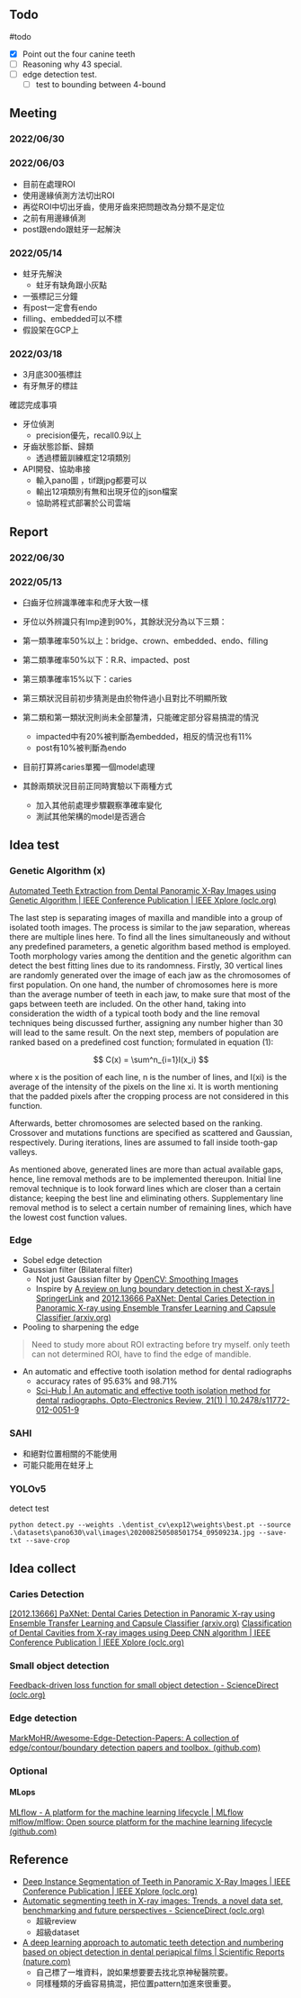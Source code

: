 ## Todo
#todo 
- [x] Point out the four canine teeth
- [ ] Reasoning why 43 special. 
- [ ] edge detection test.
	- [ ] test to bounding between 4-bound

## Meeting
### 2022/06/30
### 2022/06/03
- 目前在處理ROI
- 使用邊緣偵測方法切出ROI
- 再從ROI中切出牙齒，使用牙齒來把問題改為分類不是定位
- 之前有用邊緣偵測
- post跟endo跟蛀牙一起解決
### 2022/05/14
- 蛀牙先解決
	- 蛀牙有缺角跟小灰點
- 一張標記三分鐘
- 有post一定會有endo
- filling、embedded可以不標
- 假設架在GCP上
### 2022/03/18
- 3月底300張標註
- 有牙無牙的標註

確認完成事項
- 牙位偵測
	- precision優先，recall0.9以上
- 牙齒狀態診斷、歸類
	- 透過標籤訓練框定12項類別
- API開發、協助串接
	- 輸入pano圖 ，tif跟jpg都要可以
	- 輸出12項類別有無和出現牙位的json檔案
	- 協助將程式部署於公司雲端

## Report
### 2022/06/30
### 2022/05/13
- 臼齒牙位辨識準確率和虎牙大致一樣
- 牙位以外辨識只有lmp達到90%，其餘狀況分為以下三類：
- 第一類準確率50%以上：bridge、crown、embedded、endo、filling
- 第二類準確率50%以下：R.R、impacted、post
- 第三類準確率15%以下：caries

- 第三類狀況目前初步猜測是由於物件過小且對比不明顯所致
- 第二類和第一類狀況則尚未全部釐清，只能確定部分容易搞混的情況
	- impacted中有20%被判斷為embedded，相反的情況也有11%
	- post有10%被判斷為endo

- 目前打算將caries單獨一個model處理
- 其餘兩類狀況目前正同時實驗以下兩種方式
	- 加入其他前處理步驟觀察準確率變化
	- 測試其他架構的model是否適合

## Idea test
### Genetic Algorithm (x)
[Automated Teeth Extraction from Dental Panoramic X-Ray Images using Genetic Algorithm | IEEE Conference Publication | IEEE Xplore (oclc.org)](https://ieeexplore-ieee-org.nutc.idm.oclc.org/document/9180937)

The last step is separating images of maxilla and mandible into a group of isolated tooth images. The process is similar to the jaw separation, whereas there are multiple lines here. To find all the lines simultaneously and without any predefined parameters, a genetic algorithm based method is employed. Tooth morphology varies among the dentition and the genetic algorithm can detect the best fitting lines due to its randomness. Firstly, 30 vertical lines are randomly generated over the image of each jaw as the chromosomes of first population. On one hand, the number of chromosomes here is more than the average number of teeth in each jaw, to make sure that most of the gaps between teeth are included. On the other hand, taking into consideration the width of a typical tooth body and the line removal techniques being discussed further, assigning any number higher than 30 will lead to the same result. On the next step, members of population are ranked based on a predefined cost function; formulated in equation (1):

$$
C(x) = \sum^n_{i=1}I(x_i)
$$

where x is the position of each line, n is the number of lines, and I(xi) is the average of the intensity of the pixels on the line xi. It is worth mentioning that the padded pixels after the cropping process are not considered in this function.

Afterwards, better chromosomes are selected based on the ranking. Crossover and mutations functions are specified as scattered and Gaussian, respectively. During iterations, lines are assumed to fall inside tooth-gap valleys.

As mentioned above, generated lines are more than actual available gaps, hence, line removal methods are to be implemented thereupon. Initial line removal technique is to look forward lines which are closer than a certain distance; keeping the best line and eliminating others. Supplementary line removal method is to select a certain number of remaining lines, which have the lowest cost function values.

### Edge
- Sobel edge detection
- Gaussian filter (Bilateral filter)
	- Not just Gaussian filter by [OpenCV: Smoothing Images](https://docs.opencv.org/4.x/d4/d13/tutorial_py_filtering.html)
	- Inspire by [A review on lung boundary detection in chest X-rays | SpringerLink](https://link.springer.com/article/10.1007/s11548-019-01917-1) and [2012.13666 PaXNet: Dental Caries Detection in Panoramic X-ray using Ensemble Transfer Learning and Capsule Classifier (arxiv.org)](https://arxiv.org/abs/2012.13666)
- Pooling to sharpening the edge
> Need to study more about ROI extracting before try myself.
> only teeth can not determined ROI, have to find the edge of mandible.

- An automatic and effective tooth isolation method for dental radiographs
	- accuracy rates of 95.63% and 98.71%
	- [Sci-Hub | An automatic and effective tooth isolation method for dental radiographs. Opto-Electronics Review, 21(1) | 10.2478/s11772-012-0051-9](https://sci-hub.se/10.2478/s11772-012-0051-9)

### SAHI
- 和絕對位置相關的不能使用
- 可能只能用在蛀牙上

### YOLOv5

detect test
```shell
python detect.py --weights .\dentist_cv\exp12\weights\best.pt --source .\datasets\pano630\val\images\202008250508501754_0950923A.jpg --save-txt --save-crop
```

## Idea collect
### Caries Detection
[[2012.13666] PaXNet: Dental Caries Detection in Panoramic X-ray using Ensemble Transfer Learning and Capsule Classifier (arxiv.org)](https://arxiv.org/abs/2012.13666)
[Classification of Dental Cavities from X-ray images using Deep CNN algorithm | IEEE Conference Publication | IEEE Xplore (oclc.org)](https://ieeexplore-ieee-org.nutc.idm.oclc.org/document/9143013)

### Small object detection
[Feedback-driven loss function for small object detection - ScienceDirect (oclc.org)](https://www-sciencedirect-com.nutc.idm.oclc.org/science/article/pii/S0262885621001025?casa_token=PQfGADMDursAAAAA:NCf66YL4Nzd-7eh61sKh0x_14Zub3kMK1I8QJJ0mtSXsn3sJcgtFYp4V1u-Dax6RBxBiP2m7)

### Edge detection
[MarkMoHR/Awesome-Edge-Detection-Papers: A collection of edge/contour/boundary detection papers and toolbox. (github.com)](https://github.com/MarkMoHR/Awesome-Edge-Detection-Papers)

### Optional
#### MLops
[MLflow - A platform for the machine learning lifecycle | MLflow](https://mlflow.org/)
[mlflow/mlflow: Open source platform for the machine learning lifecycle (github.com)](https://github.com/mlflow/mlflow)

## Reference
- [Deep Instance Segmentation of Teeth in Panoramic X-Ray Images | IEEE Conference Publication | IEEE Xplore (oclc.org)](https://ieeexplore-ieee-org.nutc.idm.oclc.org/document/8614355)
- [Automatic segmenting teeth in X-ray images: Trends, a novel data set, benchmarking and future perspectives - ScienceDirect (oclc.org)](https://www-sciencedirect-com.nutc.idm.oclc.org/science/article/pii/S0957417418302252)
	- 超級review
	- 超級dataset
- [A deep learning approach to automatic teeth detection and numbering based on object detection in dental periapical films | Scientific Reports (nature.com)](https://www.nature.com/articles/s41598-019-40414-y#Sec11)
	- 自己標了一堆資料，說如果想要要去找北京神秘醫院要。
	- 同樣種類的牙齒容易搞混，把位置pattern加進來很重要。

